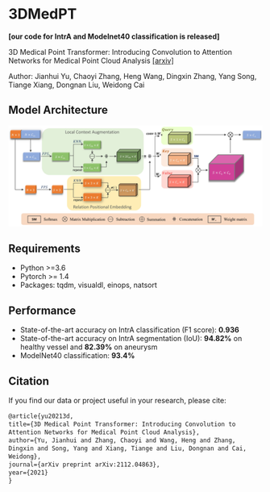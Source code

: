 # 3DMedPT

**\[our code for IntrA and Modelnet40 classification is released]**

3D Medical Point Transformer: Introducing Convolution to Attention Networks for Medical Point Cloud
Analysis [[arxiv]](https://arxiv.org/pdf/2112.04863.pdf)

Author: Jianhui Yu, Chaoyi Zhang, Heng Wang, Dingxin Zhang, Yang Song, Tiange Xiang, Dongnan Liu, Weidong Cai

## Model Architecture

![model architecture](./images/model_details.jpg)

## Requirements

* Python >=3.6
* Pytorch >= 1.4
* Packages: tqdm, visualdl, einops, natsort

## Performance

* State-of-the-art accuracy on IntrA classification (F1 score): <b>0.936</b>
* State-of-the-art accuracy on IntrA segmentation (IoU): <b>94.82%</b> on healthy vessel and <b>82.39%</b> on aneurysm
* ModelNet40 classification: <b>93.4%</b>

## Citation

If you find our data or project useful in your research, please cite:

```
@article{yu20213d,
title={3D Medical Point Transformer: Introducing Convolution to Attention Networks for Medical Point Cloud Analysis},
author={Yu, Jianhui and Zhang, Chaoyi and Wang, Heng and Zhang, Dingxin and Song, Yang and Xiang, Tiange and Liu, Dongnan and Cai, Weidong},
journal={arXiv preprint arXiv:2112.04863},
year={2021}
}
```